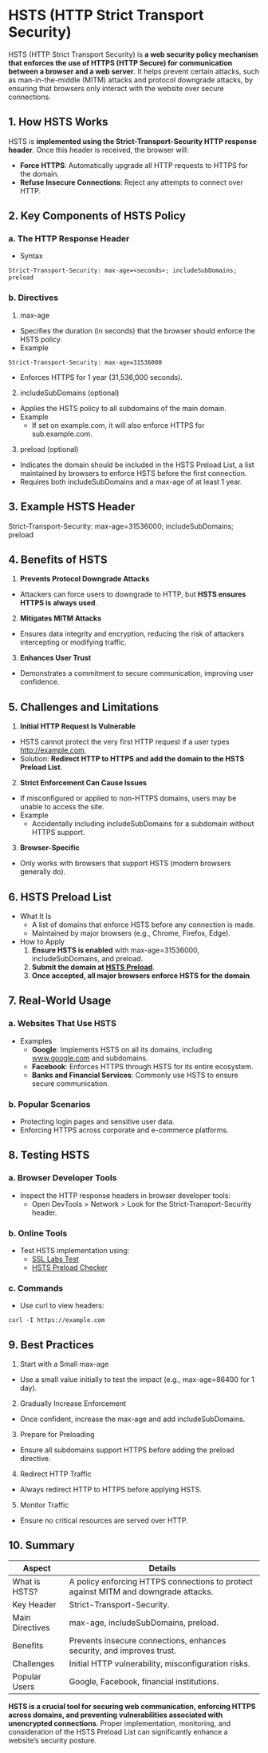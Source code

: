 <br>

# HSTS (HTTP Strict Transport Security)
HSTS (HTTP Strict Transport Security) is **a web security policy mechanism that enforces the use of HTTPS (HTTP Secure) for communication between a browser and a web server**. It helps prevent certain attacks, such as man-in-the-middle (MITM) attacks and protocol downgrade attacks, by ensuring that browsers only interact with the website over secure connections.

## 1. How HSTS Works
HSTS is **implemented using the Strict-Transport-Security HTTP response header**. Once this header is received, the browser will:  
  - **Force HTTPS**: Automatically upgrade all HTTP requests to HTTPS for the domain.
  - **Refuse Insecure Connections**: Reject any attempts to connect over HTTP.

## 2. Key Components of HSTS Policy

### a. The HTTP Response Header
  - Syntax  

```
Strict-Transport-Security: max-age=<seconds>; includeSubDomains; preload
```

### b. Directives
1. max-age
  - Specifies the duration (in seconds) that the browser should enforce the HSTS policy.
  - Example  

```
Strict-Transport-Security: max-age=31536000
```

  - Enforces HTTPS for 1 year (31,536,000 seconds).

2. includeSubDomains (optional)
  - Applies the HSTS policy to all subdomains of the main domain.
  - Example
    - If set on example.com, it will also enforce HTTPS for sub.example.com.
3. preload (optional)
  - Indicates the domain should be included in the HSTS Preload List, a list maintained by browsers to enforce HSTS before the first connection.
  - Requires both includeSubDomains and a max-age of at least 1 year.

## 3. Example HSTS Header
Strict-Transport-Security: max-age=31536000; includeSubDomains; preload

## 4. Benefits of HSTS
1. **Prevents Protocol Downgrade Attacks**
  - Attackers can force users to downgrade to HTTP, but **HSTS ensures HTTPS is always used**.
2. **Mitigates MITM Attacks**
  - Ensures data integrity and encryption, reducing the risk of attackers intercepting or modifying traffic.
3. **Enhances User Trust**
  - Demonstrates a commitment to secure communication, improving user confidence.

## 5. Challenges and Limitations
1. **Initial HTTP Request Is Vulnerable**
  - HSTS cannot protect the very first HTTP request if a user types http://example.com.
  - Solution: **Redirect HTTP to HTTPS and add the domain to the HSTS Preload List**.
2. **Strict Enforcement Can Cause Issues**
  - If misconfigured or applied to non-HTTPS domains, users may be unable to access the site.
  - Example
    - Accidentally including includeSubDomains for a subdomain without HTTPS support.
3. **Browser-Specific**
  - Only works with browsers that support HSTS (modern browsers generally do).

## 6. HSTS Preload List
  - What It Is
    - A list of domains that enforce HSTS before any connection is made.
    - Maintained by major browsers (e.g., Chrome, Firefox, Edge).
  - How to Apply
    1. **Ensure HSTS is enabled** with max-age=31536000, includeSubDomains, and preload.
    2. **Submit the domain at [HSTS Preload](https://hstspreload.org/)**.
    3. **Once accepted, all major browsers enforce HSTS for the domain**.

## 7. Real-World Usage

### a. Websites That Use HSTS
  - Examples
    - **Google**: Implements HSTS on all its domains, including www.google.com and subdomains.
    - **Facebook**: Enforces HTTPS through HSTS for its entire ecosystem.
    - **Banks and Financial Services**: Commonly use HSTS to ensure secure communication.

### b. Popular Scenarios
  - Protecting login pages and sensitive user data.
  - Enforcing HTTPS across corporate and e-commerce platforms.

## 8. Testing HSTS

### a. Browser Developer Tools
  - Inspect the HTTP response headers in browser developer tools:
    - Open DevTools > Network > Look for the Strict-Transport-Security header.

### b. Online Tools
  - Test HSTS implementation using:
    - [SSL Labs Test](https://www.ssllabs.com/ssltest/)
    - [HSTS Preload Checker](https://hstspreload.org/)

### c. Commands
  - Use curl to view headers:  

```
curl -I https://example.com
```

## 9. Best Practices
1. Start with a Small max-age
  - Use a small value initially to test the impact (e.g., max-age=86400 for 1 day).
2. Gradually Increase Enforcement
  - Once confident, increase the max-age and add includeSubDomains.
3. Prepare for Preloading
  - Ensure all subdomains support HTTPS before adding the preload directive.
4. Redirect HTTP Traffic
  - Always redirect HTTP to HTTPS before applying HSTS.
5. Monitor Traffic
  - Ensure no critical resources are served over HTTP.

## 10. Summary

| Aspect | Details |
| ------ | ------- |
| What is HSTS? | A policy enforcing HTTPS connections to protect against MITM and downgrade attacks. |
| Key Header | Strict-Transport-Security. |
| Main Directives | max-age, includeSubDomains, preload. |
| Benefits | Prevents insecure connections, enhances security, and improves trust. |
| Challenges | Initial HTTP vulnerability, misconfiguration risks. |
| Popular Users | Google, Facebook, financial institutions. |

**HSTS is a crucial tool for securing web communication, enforcing HTTPS across domains, and preventing vulnerabilities associated with unencrypted connections**. Proper implementation, monitoring, and consideration of the HSTS Preload List can significantly enhance a website’s security posture.  
<br>